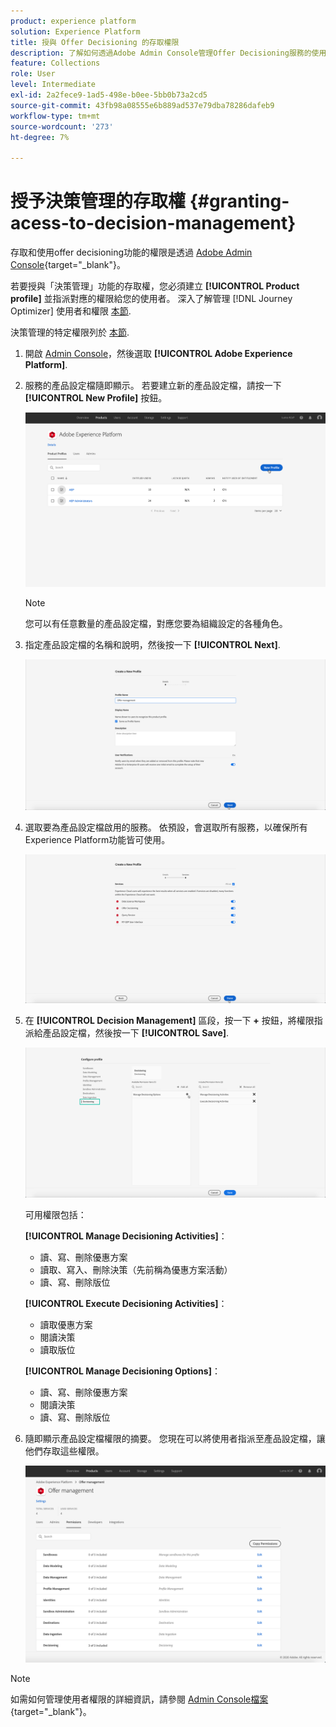 ```yaml
---
product: experience platform
solution: Experience Platform
title: 授與 Offer Decisioning 的存取權限
description: 了解如何透過Adobe Admin Console管理Offer Decisioning服務的使用者權限。
feature: Collections
role: User
level: Intermediate
exl-id: 2a2fece9-1ad5-498e-b0ee-5bb0b73a2cd5
source-git-commit: 43fb98a08555e6b889ad537e79dba78286dafeb9
workflow-type: tm+mt
source-wordcount: '273'
ht-degree: 7%

---
```


# 授予決策管理的存取權 {#granting-acess-to-decision-management}

存取和使用offer decisioning功能的權限是透過 [Adobe Admin Console](https://helpx.adobe.com/tw/enterprise/managing/user-guide.html){target=&quot;_blank&quot;}。

若要授與「決策管理」功能的存取權，您必須建立 **[!UICONTROL Product profile]** 並指派對應的權限給您的使用者。 深入了解管理 [!DNL Journey Optimizer] 使用者和權限 [本節](../../administration/permissions.md).

決策管理的特定權限列於 [本節](../../administration/high-low-permissions.md#manage-decisioning).

<!--If you are a [!DNL Journey Optimizer] user leveraging the **Decision Management** functionality, you need to have the [Decision management permissions](../../administration/high-low-permissions.md#decisions-permissions) enabled to acces all related capabilities. Learn more on managing [!DNL Journey Optimizer] users and permissions in [this section](../../administration/permissions.md).

If you are an [Adobe Experience Platform](https://experienceleague.adobe.com/docs/experience-platform/landing/home.html){target="_blank"} user leveraging the **Offer Decisioning** application service, follow the steps [below](#granting-acess-to-offer-decisioning) to grant access to [!DNL Offer Decisioning].

Grant access to Offer Decisioning

The steps below only apply to **Experience Platform users** leveraging the [!DNL Offer Decisioning] service.-->

1. 開啟 [Admin Console](https://helpx.adobe.com/enterprise/managing/user-guide.html)，然後選取 **[!UICONTROL Adobe Experience Platform]**.

   <!--![](../../assets/offers_admin_console.png)-->

1. 服務的產品設定檔隨即顯示。 若要建立新的產品設定檔，請按一下 **[!UICONTROL New Profile]** 按鈕。

   ![](../../assets/offers_rights_productprofile.png)

   >[!NOTE]
   >
   >您可以有任意數量的產品設定檔，對應您要為組織設定的各種角色。

1. 指定產品設定檔的名稱和說明，然後按一下 **[!UICONTROL Next]**.

   ![](../../assets/create-product-profile.png)

   <!--To access the product profile’s permissions, select the **[!UICONTROL Permissions]** line.-->

1. 選取要為產品設定檔啟用的服務。 依預設，會選取所有服務，以確保所有Experience Platform功能皆可使用。

   ![](../../assets/enable-services.png)

1. 在 **[!UICONTROL Decision Management]** 區段，按一下 **+** 按鈕，將權限指派給產品設定檔，然後按一下 **[!UICONTROL Save]**.

   ![](../../assets/configure-profile.png)

   可用權限包括：

   **[!UICONTROL Manage Decisioning Activities]**：

   * 讀、寫、刪除優惠方案
   * 讀取、寫入、刪除決策（先前稱為優惠方案活動）
   * 讀、寫、刪除版位

   **[!UICONTROL Execute Decisioning Activities]**：

   * 讀取優惠方案
   * 閱讀決策
   * 讀取版位

   **[!UICONTROL Manage Decisioning Options]**：

   * 讀、寫、刪除優惠方案
   * 閱讀決策
   * 讀、寫、刪除版位



1. 隨即顯示產品設定檔權限的摘要。 您現在可以將使用者指派至產品設定檔，讓他們存取這些權限。

   ![](../../assets/product-profile-created.png)

>[!NOTE]
>
>如需如何管理使用者權限的詳細資訊，請參閱 [Admin Console檔案](https://helpx.adobe.com/enterprise/managing/user-guide.html){target=&quot;_blank&quot;}。

